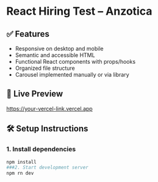 # React Hiring Test – Anzotica

## ✅ Features
- Responsive on desktop and mobile
- Semantic and accessible HTML
- Functional React components with props/hooks
- Organized file structure
- Carousel implemented manually or via library

## 🚀 Live Preview
https://your-vercel-link.vercel.app

## 🛠️ Setup Instructions

### 1. Install dependencies
```bash
npm install
###2. Start development server
npm rn dev
